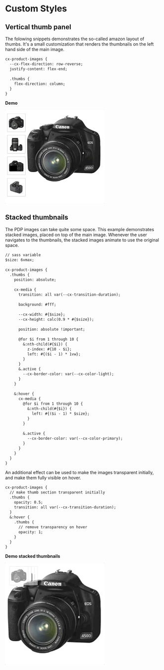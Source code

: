 # Custom Styles

## Vertical thumb panel

The folowing snippets demonstrates the so-called amazon layout of thumbs. It's a small customization that renders the thumbnails on the left hand side of the main image.

```
cx-product-images {
  --cx-flex-direction: row-reverse;
  justify-content: flex-end;

  .thumbs {
    flex-direction: column;
  }
}
```

**Demo**

![amazon-layout](amazon-layout.gif)

## Stacked thumbnails

The PDP images can take quite some space. This example demonstrates stacked images, placed on top of the main image. Whenever the user navigates to the thumbnails, the stacked images animate to use the original space.

```
// sass variable
$size: 6vmax;

cx-product-images {
  .thumbs {
    position: absolute;

    cx-media {
      transition: all var(--cx-transition-duration);

      background: #fff;

      --cx-width: #{$size};
      --cx-height: calc(0.9 * #{$size});

      position: absolute !important;

      @for $i from 1 through 10 {
        &:nth-child(#{$i}) {
          z-index: #{10 - $i};
          left: #{($i - 1) * 1vw};
        }
      }
      &.active {
        --cx-border-color: var(--cx-color-light);
      }
    }

    &:hover {
      cx-media {
        @for $i from 1 through 10 {
          &:nth-child(#{$i}) {
            left: #{($i - 1) * $size};
          }
        }

        &.active {
          --cx-border-color: var(--cx-color-primary);
        }
      }
    }
  }
}
```

An additional effect can be used to make the images transparent initially,
and make them fully visible on hover.

```
cx-product-images {
  // make thumb section transparent initially
  .thumbs {
    opacity: 0.5;
    transition: all var(--cx-transition-duration);
  }
  &:hover {
    .thumbs {
      // remove transparency on hover
      opacity: 1;
    }
  }
}
```

**Demo stacked thumbnails**

![stacked-thumbnails](stacked-thumbnails.gif)
